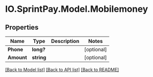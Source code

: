 # IO.SprintPay.Model.Mobilemoney
## Properties

Name | Type | Description | Notes
------------ | ------------- | ------------- | -------------
**Phone** | **long?** |  | [optional] 
**Amount** | **string** |  | [optional] 

[[Back to Model list]](../README.md#documentation-for-models) [[Back to API list]](../README.md#documentation-for-api-endpoints) [[Back to README]](../README.md)

